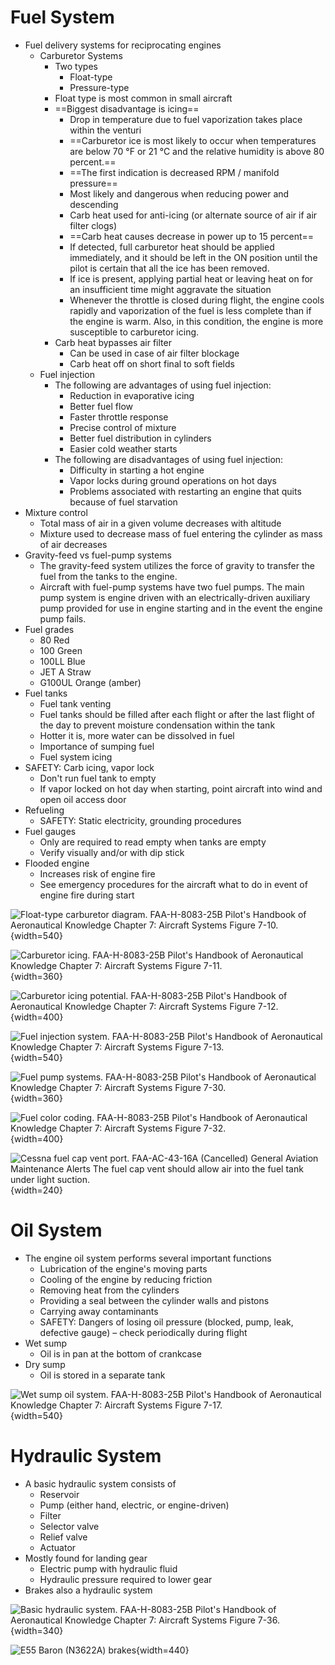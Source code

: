 # Fuel System

* Fuel delivery systems for reciprocating engines
  * Carburetor Systems
    * Two types
      * Float-type
      * Pressure-type
    * Float type is most common in small aircraft
    * ==Biggest disadvantage is icing==
      * Drop in temperature due to fuel vaporization takes place within the venturi
      * ==Carburetor ice is most likely to occur when temperatures are below 70 &#176;F or 21 &#176;C and the relative humidity is above 80 percent.==
      * ==The first indication is decreased RPM / manifold pressure==
      * Most likely and dangerous when reducing power and descending
      * Carb heat used for anti-icing (or alternate source of air if air filter clogs)
      * ==Carb heat causes decrease in power up to 15 percent==
      * If detected, full carburetor heat should be applied immediately, and it should be left in the ON position until the pilot is certain that all the ice has been removed.
      * If ice is present, applying partial heat or leaving heat on for an insufficient time might aggravate the situation
      * Whenever the throttle is closed during flight, the engine cools rapidly and vaporization of the fuel is less complete than if the engine is warm. Also, in this condition, the engine is more susceptible to carburetor icing.
    * Carb heat bypasses air filter
      * Can be used in case of air filter blockage
      * Carb heat off on short final to soft fields
  * Fuel injection
    * The following are advantages of using fuel injection:
      * Reduction in evaporative icing
      * Better fuel flow
      * Faster throttle response
      * Precise control of mixture
      * Better fuel distribution in cylinders
      * Easier cold weather starts
    * The following are disadvantages of using fuel injection:
      * Difficulty in starting a hot engine
      * Vapor locks during ground operations on hot days
      * Problems associated with restarting an engine that quits because of fuel starvation
* Mixture control
  * Total mass of air in a given volume decreases with altitude
  * Mixture used to decrease mass of fuel entering the cylinder as mass of air decreases
* Gravity-feed vs fuel-pump systems
  * The gravity-feed system utilizes the force of gravity to transfer the fuel from the tanks to the engine.
  * Aircraft with fuel-pump systems have two fuel pumps. The main pump system is engine driven with an electrically-driven auxiliary pump provided for use in engine starting and in the event the engine pump fails.
* Fuel grades
  * 80 Red
  * 100 Green
  * 100LL Blue
  * JET A Straw
  * G100UL Orange (amber)
* Fuel tanks
  * Fuel tank venting
  * Fuel tanks should be filled after each flight or after the last flight of the day to prevent moisture condensation within the tank
  * Hotter it is, more water can be dissolved in fuel
  * Importance of sumping fuel
  * Fuel system icing
* SAFETY: Carb icing, vapor lock
  * Don't run fuel tank to empty
  * If vapor locked on hot day when starting, point aircraft into wind and open oil access door
* Refueling
  * SAFETY: Static electricity, grounding procedures
* Fuel gauges
  * Only are required to read empty when tanks are empty
  * Verify visually and/or with dip stick
* Flooded engine
  * Increases risk of engine fire
  * See emergency procedures for the aircraft what to do in event of engine fire during start

![Float-type carburetor diagram. [FAA-H-8083-25B Pilot's Handbook of Aeronautical Knowledge](https://www.faa.gov/regulations_policies/handbooks_manuals/aviation/phak) [Chapter 7: Aircraft Systems](https://www.faa.gov/sites/faa.gov/files/regulations_policies/handbooks_manuals/aviation/phak/09_phak_ch7.pdf) Figure 7-10.](/img/phak/phak-figure-7-10-float-carburetor.jpg){width=540}

![Carburetor icing. [FAA-H-8083-25B Pilot's Handbook of Aeronautical Knowledge](https://www.faa.gov/regulations_policies/handbooks_manuals/aviation/phak) [Chapter 7: Aircraft Systems](https://www.faa.gov/sites/faa.gov/files/regulations_policies/handbooks_manuals/aviation/phak/09_phak_ch7.pdf) Figure 7-11.](/img/phak/phak-figure-7-11-carburetor-icing.jpg){width=360}

![Carburetor icing potential. [FAA-H-8083-25B Pilot's Handbook of Aeronautical Knowledge](https://www.faa.gov/regulations_policies/handbooks_manuals/aviation/phak) [Chapter 7: Aircraft Systems](https://www.faa.gov/sites/faa.gov/files/regulations_policies/handbooks_manuals/aviation/phak/09_phak_ch7.pdf) Figure 7-12.](/img/phak/phak-figure-7-12-carburetor-icing-chart.png){width=400}

![Fuel injection system. [FAA-H-8083-25B Pilot's Handbook of Aeronautical Knowledge](https://www.faa.gov/regulations_policies/handbooks_manuals/aviation/phak) [Chapter 7: Aircraft Systems](https://www.faa.gov/sites/faa.gov/files/regulations_policies/handbooks_manuals/aviation/phak/09_phak_ch7.pdf) Figure 7-13.](/img/phak/phak-figure-7-13-fuel-injection-system.jpg){width=540}

![Fuel pump systems. [FAA-H-8083-25B Pilot's Handbook of Aeronautical Knowledge](https://www.faa.gov/regulations_policies/handbooks_manuals/aviation/phak) [Chapter 7: Aircraft Systems](https://www.faa.gov/sites/faa.gov/files/regulations_policies/handbooks_manuals/aviation/phak/09_phak_ch7.pdf) Figure 7-30.](/img/phak/phak-figure-7-30-fuel-pump-systems.jpg){width=360}

![Fuel color coding. [FAA-H-8083-25B Pilot's Handbook of Aeronautical Knowledge](https://www.faa.gov/regulations_policies/handbooks_manuals/aviation/phak) [Chapter 7: Aircraft Systems](https://www.faa.gov/sites/faa.gov/files/regulations_policies/handbooks_manuals/aviation/phak/09_phak_ch7.pdf) Figure 7-32.](/img/phak/phak-figure-7-32-fuel-color-coding.png){width=400}

![Cessna fuel cap vent port. [FAA-AC-43-16A (Cancelled) General Aviation Maintenance Alerts](https://www.faa.gov/regulations_policies/advisory_circulars/index.cfm/go/document.information/documentID/22593) The fuel cap vent should allow air into the fuel tank under light suction.](/img/cessna-fuel-cap-vent-port.jpg){width=240}

# Oil System

* The engine oil system performs several important functions
  * Lubrication of the engine's moving parts
  * Cooling of the engine by reducing friction
  * Removing heat from the cylinders
  * Providing a seal between the cylinder walls and pistons
  * Carrying away contaminants
  * SAFETY: Dangers of losing oil pressure (blocked, pump, leak, defective gauge) – check periodically during flight
* Wet sump
  * Oil is in pan at the bottom of crankcase
* Dry sump
  * Oil is stored in a separate tank

![Wet sump oil system. [FAA-H-8083-25B Pilot's Handbook of Aeronautical Knowledge](https://www.faa.gov/regulations_policies/handbooks_manuals/aviation/phak) [Chapter 7: Aircraft Systems](https://www.faa.gov/sites/faa.gov/files/regulations_policies/handbooks_manuals/aviation/phak/09_phak_ch7.pdf) Figure 7-17.](/img/phak/phak-figure-7-17-wet-sump-oil-system.jpg){width=540}

# Hydraulic System

* A basic hydraulic system consists of
  * Reservoir
  * Pump (either hand, electric, or engine-driven)
  * Filter
  * Selector valve
  * Relief valve
  * Actuator
* Mostly found for landing gear
  * Electric pump with hydraulic fluid
  * Hydraulic pressure required to lower gear
* Brakes also a hydraulic system

![Basic hydraulic system. [FAA-H-8083-25B Pilot's Handbook of Aeronautical Knowledge](https://www.faa.gov/regulations_policies/handbooks_manuals/aviation/phak) [Chapter 7: Aircraft Systems](https://www.faa.gov/sites/faa.gov/files/regulations_policies/handbooks_manuals/aviation/phak/09_phak_ch7.pdf) Figure 7-36.](/img/phak/phak-figure-7-36-basic-hydraulic-system.png){width=340}

![E55 Baron (N3622A) brakes](/img/c55-baron-poh/c55-baron-poh-page-7-16-brakes.png){width=440}
